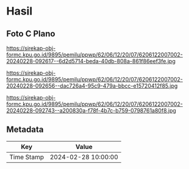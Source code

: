 # Hasil

## Foto C Plano

https://sirekap-obj-formc.kpu.go.id/9895/pemilu/ppwp/62/06/12/20/07/6206122007002-20240228-092617--6d2d5714-beda-40db-808a-861f86eef3fe.jpg

https://sirekap-obj-formc.kpu.go.id/9895/pemilu/ppwp/62/06/12/20/07/6206122007002-20240228-092656--dac726a4-95c9-479a-bbcc-e15720412f85.jpg

https://sirekap-obj-formc.kpu.go.id/9895/pemilu/ppwp/62/06/12/20/07/6206122007002-20240228-092743--a200830a-f78f-4b7c-b759-0798761a80f8.jpg


## Metadata

| Key        | Value               |
| ---------- | ------------------- |
| Time Stamp | 2024-02-28 10:00:00 |



